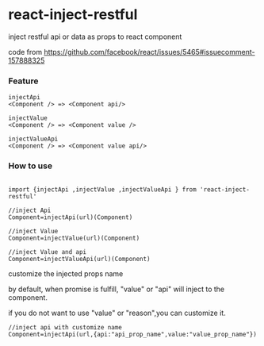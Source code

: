 # react-inject-restful
inject restful api or data as props to react component

code from https://github.com/facebook/react/issues/5465#issuecomment-157888325

### Feature

```
injectApi 
<Component /> => <Component api/>

injectValue
<Component /> => <Component value />

injectValueApi
<Component /> => <Component value api/>
```


### How to use

```

import {injectApi ,injectValue ,injectValueApi } from 'react-inject-restful'

//inject Api
Component=injectApi(url)(Component)

//inject Value
Component=injectValue(url)(Component)

//inject Value and api 
Component=injectValueApi(url)(Component)

```


customize the injected props name

by default, when promise is fulfill, "value" or "api" will inject to the component.

if you do not want to use "value" or "reason",you can customize it.

```
//inject api with customize name
Component=injectApi(url,{api:"api_prop_name",value:"value_prop_name"})

```